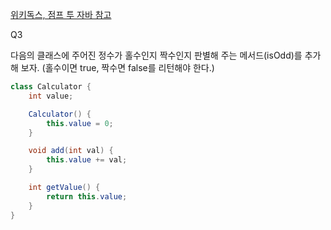 [위키독스, 점프 투 자바 참고](https://wikidocs.net/157998)

Q3

다음의 클래스에 주어진 정수가 홀수인지 짝수인지 판별해 주는 메서드(isOdd)를 추가해 보자. (홀수이면 true, 짝수면 false를 리턴해야 한다.)

```java
class Calculator {
    int value;

    Calculator() {
        this.value = 0;
    }

    void add(int val) {
        this.value += val;
    }

    int getValue() {
        return this.value;
    }
}
```
